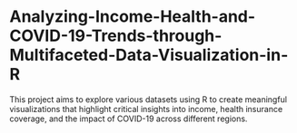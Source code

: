 # Analyzing-Income-Health-and-COVID-19-Trends-through-Multifaceted-Data-Visualization-in-R
This project aims to explore various datasets using R to create meaningful visualizations that highlight critical insights into income, health insurance coverage, and the impact of COVID-19 across different regions.
